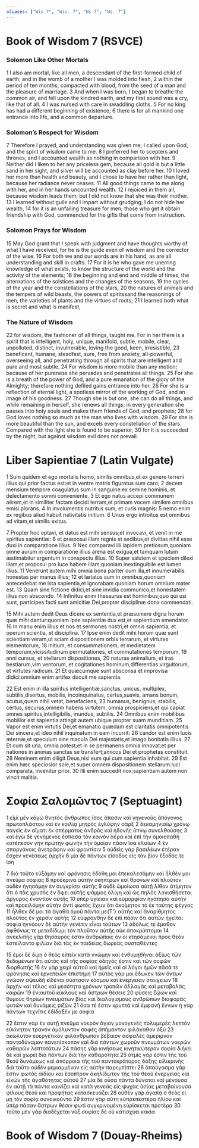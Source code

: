 ```yaml
---
aliases: ["Wis 7", "Wis. 7", "Ws 7", "Ws. 7"]
---
```



# Book of Wisdom 7 (RSVCE)

### Solomon Like Other Mortals
1 I also am mortal, like all men, a descendant of the first-formed child of earth; and in the womb of a mother I was molded into flesh,
2 within the period of ten months, compacted with blood, from the seed of a man and the pleasure of marriage.
3 And when I was born, I began to breathe the common air, and fell upon the kindred earth, and my first sound was a cry, like that of all.
4 I was nursed with care in swaddling cloths.
5 For no king has had a different beginning of existence;
6 there is for all mankind one entrance into life, and a common departure.
### Solomon’s Respect for Wisdom
7 Therefore I prayed, and understanding was given me; I called upon God, and the spirit of wisdom came to me.
8 I preferred her to scepters and thrones, and I accounted wealth as nothing in comparison with her.
9 Neither did I liken to her any priceless gem, because all gold is but a little sand in her sight, and silver will be accounted as clay before her.
10 I loved her more than health and beauty, and I chose to have her rather than light, because her radiance never ceases.
11 All good things came to me along with her, and in her hands uncounted wealth.
12 I rejoiced in them all, because wisdom leads them; but I did not know that she was their mother.
13 I learned without guile and I impart without grudging; I do not hide her wealth,
14 for it is an unfailing treasure for men; those who get it obtain friendship with God, commended for the gifts that come from instruction.
### Solomon Prays for Wisdom
15 May God grant that I speak with judgment and have thoughts worthy of what I have received, for he is the guide even of wisdom and the corrector of the wise.
16 For both we and our words are in his hand, as are all understanding and skill in crafts.
17 For it is he who gave me unerring knowledge of what exists, to know the structure of the world and the activity of the elements;
18 the beginning and end and middle of times, the alternations of the solstices and the changes of the seasons,
19 the cycles of the year and the constellations of the stars,
20 the natures of animals and the tempers of wild beasts, the powers of spiritssand the reasonings of men, the varieties of plants and the virtues of roots;
21 I learned both what is secret and what is manifest,
### The Nature of Wisdom
22 for wisdom, the fashioner of all things, taught me. For in her there is a spirit that is intelligent, holy, unique, manifold, subtle, mobile, clear, unpolluted, distinct, invulnerable, loving the good, keen, irresistible,
23 beneficent, humane, steadfast, sure, free from anxiety, all-powerful, overseeing all, and penetrating through all spirits that are intelligent and pure and most subtle.
24 For wisdom is more mobile than any motion; because of her pureness she pervades and penetrates all things.
25 For she is a breath of the power of God, and a pure emanation of the glory of the Almighty; therefore nothing defiled gains entrance into her.
26 For she is a reflection of eternal light, a spotless mirror of the working of God, and an image of his goodness.
27 Though she is but one, she can do all things, and while remaining in herself, she renews all things; in every generation she passes into holy souls and makes them friends of God, and prophets;
28 for God loves nothing so much as the man who lives with wisdom.
29 For she is more beautiful than the sun, and excels every constellation of the stars. Compared with the light she is found to be superior,
30 for it is succeeded by the night, but against wisdom evil does not prevail.


# Liber Sapientiae 7 (Latin Vulgate)

1 Sum quidem et ego mortalis homo, similis omnibus,et ex genere terreni illius qui prior factus est:et in ventre matris figuratus sum caro;
2 decem mensium tempore coagulatus sum in sanguine:ex semine hominis, et delectamento somni conveniente.
3 Et ego natus accepi communem aërem,et in similiter factam decidi terram,et primam vocem similem omnibus emisi plorans.
4 In involumentis nutritus sum, et curis magnis:
5 nemo enim ex regibus aliud habuit nativitatis initium.
6 Unus ergo introitus est omnibus ad vitam,et similis exitus.

7 Propter hoc optavi, et datus est mihi sensus;et invocavi, et venit in me spiritus sapientiæ:
8 et præposui illam regnis et sedibus,et divitias nihil esse duxi in comparatione illius.
9 Nec comparavi illi lapidem pretiosum,quoniam omne aurum in comparatione illius arena est exigua,et tamquam lutum æstimabitur argentum in conspectu illius.
10 Super salutem et speciem dilexi illam,et proposui pro luce habere illam,quoniam inextinguibile est lumen illius.
11 Venerunt autem mihi omnia bona pariter cum illa,et innumerabilis honestas per manus illius;
12 et lætatus sum in omnibus,quoniam antecedebat me ista sapientia,et ignorabam quoniam horum omnium mater est.
13 Quam sine fictione didici,et sine invidia communico,et honestatem illius non abscondo.
14 Infinitus enim thesaurus est hominibus;quo qui usi sunt, participes facti sunt amicitiæ Dei,propter disciplinæ dona commendati.

15 Mihi autem dedit Deus dicere ex sententia,et præsumere digna horum quæ mihi dantur:quoniam ipse sapientiæ dux est,et sapientium emendator.
16 In manu enim illius et nos et sermones nostri,et omnis sapientia, et operum scientia, et disciplina.
17 Ipse enim dedit mihi horum quæ sunt scientiam veram,ut sciam dispositionem orbis terrarum, et virtutes elementorum,
18 initium, et consummationem, et medietatem temporum,vicissitudinum permutationes, et commutationes temporum,
19 anni cursus, et stellarum dispositiones,
20 naturas animalium, et iras bestiarum,vim ventorum, et cogitationes hominum,differentias virgultorum, et virtutes radicum.
21 Et quæcumque sunt absconsa et improvisa didici:omnium enim artifex docuit me sapientia.

22 Est enim in illa spiritus intelligentiæ,sanctus, unicus, multiplex, subtilis,disertus, mobilis, incoinquinatus, certus,suavis, amans bonum, acutus,quem nihil vetat, benefaciens,
23 humanus, benignus, stabilis, certus, securus,omnem habens virtutem, omnia prospiciens,et qui capiat omnes spiritus,intelligibilis, mundus, subtilis.
24 Omnibus enim mobilibus mobilior est sapientia:attingit autem ubique propter suam munditiam.
25 Vapor est enim virtutis Dei,et emanatio quædam est claritatis omnipotentis Dei sincera,et ideo nihil inquinatum in eam incurrit:
26 candor est enim lucis æternæ,et speculum sine macula Dei majestatis,et imago bonitatis illius.
27 Et cum sit una, omnia potest;et in se permanens omnia innovat:et per nationes in animas sanctas se transfert;amicos Dei et prophetas constituit.
28 Neminem enim diligit Deus,nisi eum qui cum sapientia inhabitat.
29 Est enim hæc speciosior sole,et super omnem dispositionem stellarum:luci comparata, invenitur prior.
30 Illi enim succedit nox;sapientiam autem non vincit malitia.


# Σοφία Σαλoμῶντος 7 (Septuagint)

1 εἰμὶ μὲν κἀγὼ θνητὸς ἄνθρωπος ἴσος ἅπασιν καὶ γηγενοῦς ἀπόγονος πρωτοπλάστου καὶ ἐν κοιλίᾳ μητρὸς ἐγλύφην σὰρξ
2 δεκαμηνιαίῳ χρόνῳ παγεὶς ἐν αἵματι ἐκ σπέρματος ἀνδρὸς καὶ ἡδονῆς ὕπνῳ συνελθούσης
3 καὶ ἐγὼ δὲ γενόμενος ἔσπασα τὸν κοινὸν ἀέρα καὶ ἐπὶ τὴν ὁμοιοπαθῆ κατέπεσον γῆν πρώτην φωνὴν τὴν ὁμοίαν πᾶσιν ἴσα κλαίων
4 ἐν σπαργάνοις ἀνετράφην καὶ φροντίσιν
5 οὐδεὶς γὰρ βασιλέων ἑτέραν ἔσχεν γενέσεως ἀρχήν
6 μία δὲ πάντων εἴσοδος εἰς τὸν βίον ἔξοδός τε ἴση

7 διὰ τοῦτο εὐξάμην καὶ φρόνησις ἐδόθη μοι ἐπεκαλεσάμην καὶ ἦλθέν μοι πνεῦμα σοφίας
8 προέκρινα αὐτὴν σκήπτρων καὶ θρόνων καὶ πλοῦτον οὐδὲν ἡγησάμην ἐν συγκρίσει αὐτῆς
9 οὐδὲ ὡμοίωσα αὐτῇ λίθον ἀτίμητον ὅτι ὁ πᾶς χρυσὸς ἐν ὄψει αὐτῆς ψάμμος ὀλίγη καὶ ὡς πηλὸς λογισθήσεται ἄργυρος ἐναντίον αὐτῆς
10 ὑπὲρ ὑγίειαν καὶ εὐμορφίαν ἠγάπησα αὐτὴν καὶ προειλόμην αὐτὴν ἀντὶ φωτὸς ἔχειν ὅτι ἀκοίμητον τὸ ἐκ ταύτης φέγγος
11 ἦλθεν δέ μοι τὰ ἀγαθὰ ὁμοῦ πάντα με{T'} αὐτῆς καὶ ἀναρίθμητος πλοῦτος ἐν χερσὶν αὐτῆς
12 εὐφράνθην δὲ ἐπὶ πᾶσιν ὅτι αὐτῶν ἡγεῖται σοφία ἠγνόουν δὲ αὐτὴν γενέτιν εἶναι τούτων
13 ἀδόλως τε ἔμαθον ἀφθόνως τε μεταδίδωμι τὸν πλοῦτον αὐτῆς οὐκ ἀποκρύπτομαι
14 ἀνεκλιπὴς γὰρ θησαυρός ἐστιν ἀνθρώποις ὃν οἱ κτησάμενοι πρὸς θεὸν ἐστείλαντο φιλίαν διὰ τὰς ἐκ παιδείας δωρεὰς συσταθέντες

15 ἐμοὶ δὲ δῴη ὁ θεὸς εἰπεῖν κατὰ γνώμην καὶ ἐνθυμηθῆναι ἀξίως τῶν δεδομένων ὅτι αὐτὸς καὶ τῆς σοφίας ὁδηγός ἐστιν καὶ τῶν σοφῶν διορθωτής
16 ἐν γὰρ χειρὶ αὐτοῦ καὶ ἡμεῖς καὶ οἱ λόγοι ἡμῶν πᾶσά τε φρόνησις καὶ ἐργατειῶν ἐπιστήμη
17 αὐτὸς γάρ μοι ἔδωκεν τῶν ὄντων γνῶσιν ἀψευδῆ εἰδέναι σύστασιν κόσμου καὶ ἐνέργειαν στοιχείων
18 ἀρχὴν καὶ τέλος καὶ μεσότητα χρόνων τροπῶν ἀλλαγὰς καὶ μεταβολὰς καιρῶν
19 ἐνιαυτοῦ κύκλους καὶ ἄστρων θέσεις
20 φύσεις ζῴων καὶ θυμοὺς θηρίων πνευμάτων βίας καὶ διαλογισμοὺς ἀνθρώπων διαφορὰς φυτῶν καὶ δυνάμεις ῥιζῶν
21 ὅσα τέ ἐστιν κρυπτὰ καὶ ἐμφανῆ ἔγνων ἡ γὰρ πάντων τεχνῖτις ἐδίδαξέν με σοφία

22 ἔστιν γὰρ ἐν αὐτῇ πνεῦμα νοερόν ἅγιον μονογενές πολυμερές λεπτόν εὐκίνητον τρανόν ἀμόλυντον σαφές ἀπήμαντον φιλάγαθον ὀξύ
23 ἀκώλυτον εὐεργετικόν φιλάνθρωπον βέβαιον ἀσφαλές ἀμέριμνον παντοδύναμον πανεπίσκοπον καὶ διὰ πάντων χωροῦν πνευμάτων νοερῶν καθαρῶν λεπτοτάτων
24 πάσης γὰρ κινήσεως κινητικώτερον σοφία διήκει δὲ καὶ χωρεῖ διὰ πάντων διὰ τὴν καθαρότητα
25 ἀτμὶς γάρ ἐστιν τῆς τοῦ θεοῦ δυνάμεως καὶ ἀπόρροια τῆς τοῦ παντοκράτορος δόξης εἰλικρινής διὰ τοῦτο οὐδὲν μεμιαμμένον εἰς αὐτὴν παρεμπίπτει
26 ἀπαύγασμα γάρ ἐστιν φωτὸς ἀϊδίου καὶ ἔσοπτρον ἀκηλίδωτον τῆς τοῦ θεοῦ ἐνεργείας καὶ εἰκὼν τῆς ἀγαθότητος αὐτοῦ
27 μία δὲ οὖσα πάντα δύναται καὶ μένουσα ἐν αὑτῇ τὰ πάντα καινίζει καὶ κατὰ γενεὰς εἰς ψυχὰς ὁσίας μεταβαίνουσα φίλους θεοῦ καὶ προφήτας κατασκευάζει
28 οὐθὲν γὰρ ἀγαπᾷ ὁ θεὸς εἰ μὴ τὸν σοφίᾳ συνοικοῦντα
29 ἔστιν γὰρ αὕτη εὐπρεπεστέρα ἡλίου καὶ ὑπὲρ πᾶσαν ἄστρων θέσιν φωτὶ συγκρινομένη εὑρίσκεται προτέρα
30 τοῦτο μὲν γὰρ διαδέχεται νύξ σοφίας δὲ οὐ κατισχύει κακία


# Book of Wisdom 7 (Douay-Rheims)

